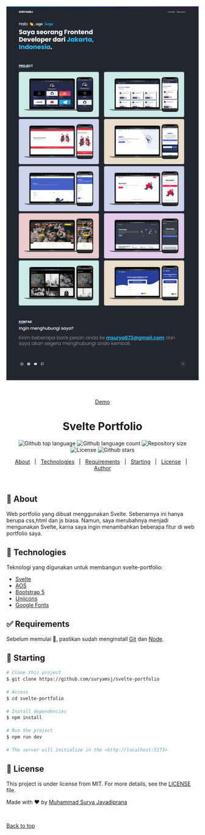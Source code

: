 <div align="center" id="top"> 
  <img src="./screenshot/ss.png" alt="Svelte Portfolio" />

  &#xa0;

  <a href="https://suryamsj.netlify.app/">Demo</a>
</div>

<h1 align="center">Svelte Portfolio</h1>

<p align="center">
  <img alt="Github top language" src="https://img.shields.io/github/languages/top/suryamsj/svelte-portfolio?color=56BEB8">

  <img alt="Github language count" src="https://img.shields.io/github/languages/count/suryamsj/svelte-portfolio?color=56BEB8">

  <img alt="Repository size" src="https://img.shields.io/github/repo-size/suryamsj/svelte-portfolio?color=56BEB8">

  <img alt="License" src="https://img.shields.io/github/license/suryamsj/svelte-portfolio?color=56BEB8">

  <img alt="Github stars" src="https://img.shields.io/github/stars/suryamsj/svelte-portfolio?color=56BEB8" />
</p>

<!-- Status -->

<!-- <h4 align="center"> 
	🚧  Svelte Portfolio 🚀 Under construction...  🚧
</h4> 

<hr> -->

<p align="center">
  <a href="#dart-about">About</a> &#xa0; | &#xa0; 
  <a href="#rocket-technologies">Technologies</a> &#xa0; | &#xa0;
  <a href="#white_check_mark-requirements">Requirements</a> &#xa0; | &#xa0;
  <a href="#checkered_flag-starting">Starting</a> &#xa0; | &#xa0;
  <a href="#memo-license">License</a> &#xa0; | &#xa0;
  <a href="https://github.com/suryamsj" target="_blank">Author</a>
</p>

<br>

## :dart: About ##

Web portfolio yang dibuat menggunakan Svelte. Sebenarnya ini hanya berupa css,html dan js biasa. Namun, saya merubahnya menjadi mengunakan Svelte, karna saya ingin menambahkan beberapa fitur di web portfolio saya.

## :rocket: Technologies ##

Teknologi yang digunakan untuk membangun svelte-portfolio:

- [Svelte](https://svelte.dev/)
- [AOS](https://michalsnik.github.io/aos/)
- [Bootstrap 5](https://getbootstrap.com/)
- [Uniicons](https://iconscout.com/unicons/explore/line)
- [Google Fonts](https://fonts.google.com/)

## :white_check_mark: Requirements ##

Sebelum memulai :checkered_flag:, pastikan sudah menginstall [Git](https://git-scm.com) dan [Node](https://nodejs.org/en/).

## :checkered_flag: Starting ##

```bash
# Clone this project
$ git clone https://github.com/suryamsj/svelte-portfolio

# Access
$ cd svelte-portfolio

# Install dependencies
$ npm install

# Run the project
$ npm run dev

# The server will initialize in the <http://localhost:5173>
```

## :memo: License ##

This project is under license from MIT. For more details, see the [LICENSE](LICENSE.md) file.


Made with :heart: by <a href="https://github.com/suryamsj" target="_blank">Muhammad Surya Jayadiprana</a>

&#xa0;

<a href="#top">Back to top</a>
